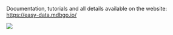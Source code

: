 Documentation, tutorials and all details available on the website: https://easy-data.mdbgo.io/

<a href="https://youtu.be/uaalEzgl9pU" alt="Bootstrap 5" rel="dofollow">
   <img src="https://easy-data.mdbgo.io/img/intro.jpg" style="max-width: 600px;">
</a>
